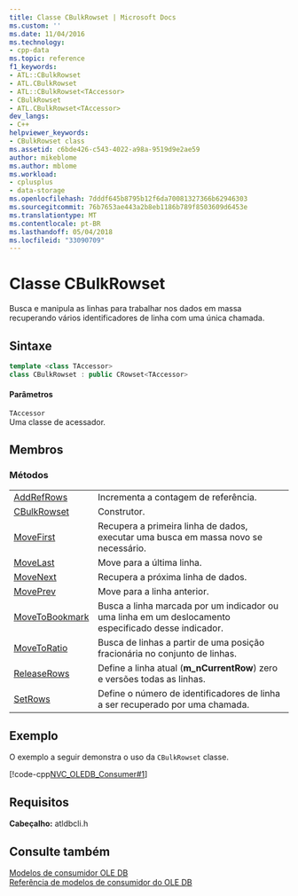 ```yaml
---
title: Classe CBulkRowset | Microsoft Docs
ms.custom: ''
ms.date: 11/04/2016
ms.technology:
- cpp-data
ms.topic: reference
f1_keywords:
- ATL::CBulkRowset
- ATL.CBulkRowset
- ATL::CBulkRowset<TAccessor>
- CBulkRowset
- ATL.CBulkRowset<TAccessor>
dev_langs:
- C++
helpviewer_keywords:
- CBulkRowset class
ms.assetid: c6bde426-c543-4022-a98a-9519d9e2ae59
author: mikeblome
ms.author: mblome
ms.workload:
- cplusplus
- data-storage
ms.openlocfilehash: 7dddf645b8795b12f6da70081327366b62946303
ms.sourcegitcommit: 76b7653ae443a2b8eb1186b789f8503609d6453e
ms.translationtype: MT
ms.contentlocale: pt-BR
ms.lasthandoff: 05/04/2018
ms.locfileid: "33090709"
---
```

# <a name="cbulkrowset-class"></a>Classe CBulkRowset
Busca e manipula as linhas para trabalhar nos dados em massa recuperando vários identificadores de linha com uma única chamada.  
  
## <a name="syntax"></a>Sintaxe

```cpp
template <class TAccessor>  
class CBulkRowset : public CRowset<TAccessor>  
```  
  
#### <a name="parameters"></a>Parâmetros  
 `TAccessor`  
 Uma classe de acessador.  
  
## <a name="members"></a>Membros  
  
### <a name="methods"></a>Métodos  
  
|||  
|-|-|  
|[AddRefRows](../../data/oledb/cbulkrowset-addrefrows.md)|Incrementa a contagem de referência.|  
|[CBulkRowset](../../data/oledb/cbulkrowset-cbulkrowset.md)|Construtor.|  
|[MoveFirst](../../data/oledb/cbulkrowset-movefirst.md)|Recupera a primeira linha de dados, executar uma busca em massa novo se necessário.|  
|[MoveLast](../../data/oledb/cbulkrowset-movelast.md)|Move para a última linha.|  
|[MoveNext](../../data/oledb/cbulkrowset-movenext.md)|Recupera a próxima linha de dados.|  
|[MovePrev](../../data/oledb/cbulkrowset-moveprev.md)|Move para a linha anterior.|  
|[MoveToBookmark](../../data/oledb/cbulkrowset-movetobookmark.md)|Busca a linha marcada por um indicador ou uma linha em um deslocamento especificado desse indicador.|  
|[MoveToRatio](../../data/oledb/cbulkrowset-movetoratio.md)|Busca de linhas a partir de uma posição fracionária no conjunto de linhas.|  
|[ReleaseRows](../../data/oledb/cbulkrowset-releaserows.md)|Define a linha atual (**m_nCurrentRow**) zero e versões todas as linhas.|  
|[SetRows](../../data/oledb/cbulkrowset-setrows.md)|Define o número de identificadores de linha a ser recuperado por uma chamada.|  
  
## <a name="example"></a>Exemplo  
 O exemplo a seguir demonstra o uso da `CBulkRowset` classe.  
  
 [!code-cpp[NVC_OLEDB_Consumer#1](../../data/oledb/codesnippet/cpp/cbulkrowset-class_1.cpp)]  
  
## <a name="requirements"></a>Requisitos  
 **Cabeçalho:** atldbcli.h  
  
## <a name="see-also"></a>Consulte também  
 [Modelos de consumidor OLE DB](../../data/oledb/ole-db-consumer-templates-cpp.md)   
 [Referência de modelos de consumidor do OLE DB](../../data/oledb/ole-db-consumer-templates-reference.md)